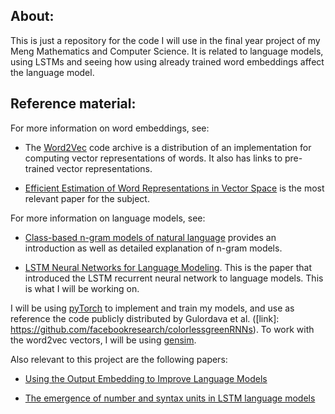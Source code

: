## About: ##

This is just a repository for the code I will use in the final year project of
my Meng Mathematics and Computer Science. It is related to language models,
using LSTMs and seeing how using already trained word embeddings affect the
language model.

## Reference material: ##

For more information on word embeddings, see:

  *  The [Word2Vec] code archive is a distribution of an implementation for
computing vector representations of words. It also has links to pre-trained
vector representations.

  * [Efficient Estimation of Word Representations in Vector Space] is the most
relevant paper for the subject.


For more information on language models, see:

  * [Class-based n-gram models of natural language] provides an introduction as
well as detailed explanation of n-gram models.

  * [LSTM Neural Networks for Language Modeling]. This is the paper that
introduced the LSTM recurrent neural network to language models. This is what I
will be working on.

I will be using [pyTorch] to implement and train my models, and use as reference
the code publicly distributed by Gulordava et al. ([link]: https://github.com/facebookresearch/colorlessgreenRNNs). To work with the word2vec vectors, I will
be using [gensim].

Also relevant to this project are the following papers:

  * [Using the Output Embedding to Improve Language Models]

  * [The emergence of number and syntax units in LSTM language models]



[Word2Vec]: https://code.google.com/archive/p/word2vec/

[Efficient Estimation of Word Representations in Vector Space]: http://arxiv.org/pdf/1301.3781.pdf

[Class-based n-gram models of natural language]: https://dl.acm.org/doi/pdf/10.5555/176313.176316?download=false

[LSTM Neural Networks for Language Modeling]: https://www.isca-speech.org/archive/interspeech_2012/i12_0194.html

[pyTorch]: https://pytorch.org

[gensim]: https://radimrehurek.com/gensim/

[Using the Output Embedding to Improve Language Models]: https://arxiv.org/abs/1608.05859

[The emergence of number and syntax units in LSTM language models]: https://arxiv.org/abs/1903.07435
